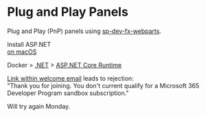 # Plug and Play Panels

Plug and Play (PnP) panels using [sp-dev-fx-webparts](https://pnp.github.io/sp-dev-fx-webparts).

Install ASP.NET  
[on macOS](https://learn.microsoft.com/en-us/dotnet/core/install/macos#install-with-bash-automation)


Docker > [.NET](https://hub.docker.com/_/microsoft-dotnet/) > [ASP.NET Core Runtime](https://hub.docker.com/_/microsoft-dotnet-aspnet/)



[Link within welcome email](https://developer.microsoft.com/en-us/microsoft-365/profile) leads to rejection:  
"Thank you for joining. You don't current qualify for a Microsoft 365 Developer Program sandbox subscription."

Will try again Monday.
